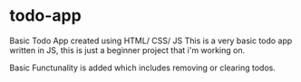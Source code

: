 # todo-app
Basic Todo App created using HTML/ CSS/ JS
This is a very basic todo app written in JS, this is just a beginner project that i'm working on.

Basic Functunality is added which includes removing or clearing todos.
